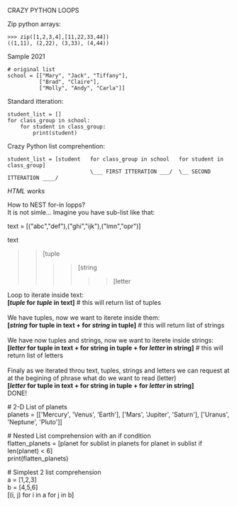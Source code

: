 CRAZY PYTHON LOOPS

Zip python arrays:
```
>>> zip([1,2,3,4],[11,22,33,44])
((1,11), (2,22), (3,33), (4,44))
```
Sample 2021
```
# original list
school = [["Mary", "Jack", "Tiffany"], 
          ["Brad", "Claire"],
          ["Molly", "Andy", "Carla"]]
```
Standard itteration:
```
student_list = []
for class_group in school:
    for student in class_group:
        print(student)
```
Crazy Python list comprehention:
```
student_list = [student   for class_group in school   for student in class_group]
                          \___ FIRST ITTERATION ___/  \__ SECOND ITTERATION ____/
```



<i>HTML works</i>
<p>
  How to NEST for-in lopps? <br />
  It is not simle...
  Imagine you have sub-list like that:
  
  text = [("abc","def"),("ghi","ijk"),("lmn","opr")]
  
  text<br />
  >>[tuple<br />
  >>>>[string<br />
  >>>>>>[letter<br />
  
  Loop to iterate inside text:<br />
  <b>[<i>tuple</i> for <i>tuple</i> in text]</b>   # this will return list of tuples<br />
  <br />
  We have tuples, now we want to iterete inside them:<br />
  <b>[<i>string</i> for tuple in text + for <i>string</i> in tuple]</b>   # this will return list of strings<br />
  <br />
  We have now tuples and strings, now we want to iterete inside strings:<br />
  <b>[<i>letter</i> for tuple in text + for string in tuple + for <i>letter</i> in string]</b>  # this will return list of letters<br />
  <br />
  Finaly as we iterated throu text, tuples, strings and letters we can request at at the begining of phrase what do we want to read (letter)<br />
  <b>[<i>letter</i> for tuple in text + for string in tuple + for <i>letter</i> in string]</b><br />
  DONE!
</p>



<p>
# 2-D List of planets <br>
planets = [['Mercury', 'Venus', 'Earth'], ['Mars', 'Jupiter', 'Saturn'], ['Uranus', 'Neptune', 'Pluto']] 
</p>
<p>
# Nested List comprehension with an if condition <br> 
flatten_planets = [planet for sublist in planets for planet in sublist if len(planet) < 6] 
<br>          
print(flatten_planets) </p>


<p>
# Simplest 2 list comprehension<br>
a = [1,2,3]<br>
b = [4,5,6]<br>
[(i, j) for i in a for j in b]
</p>
